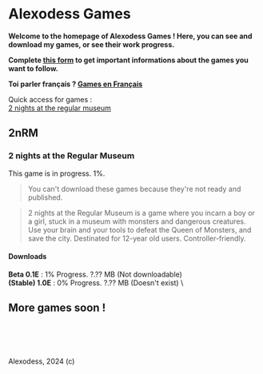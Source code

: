 # Alexodess Games
**Welcome to the homepage of Alexodess Games ! Here, you can see and download my games, or see their work progress.**

**Complete [this form](/sub.html) to get important informations about the games you want to follow.**

**Toi parler français ? [Games en Français](/fr.md)**

Quick access for games :\
[2 nights at the regular museum](#2nrm)

## 2nRM
### 2 nights at the Regular Museum
This game is in progress. 1%.
> You can't download these games because they're not ready and published.

> 2 nights at the Regular Museum is a game where you incarn a boy or a girl, stuck in a museum with monsters and dangerous creatures. Use your brain and your tools to defeat the Queen of Monsters, and save the city. Destinated for 12-year old users. Controller-friendly.

#### Downloads
**Beta 0.1E** : 1% Progress. ?.?? MB (Not downloadable)\
**(Stable) 1.0E** : 0% Progress. ?.?? MB (Doesn't exist)
\
## More games soon !
\
\
\
\
Alexodess, 2024 (c)
